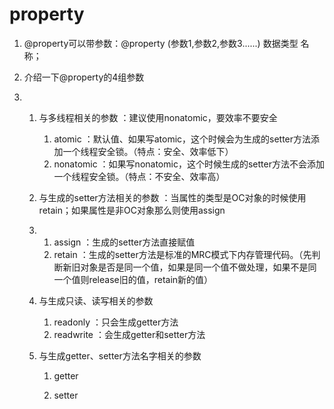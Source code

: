 # property

1. @property可以带参数：@property \(参数1,参数2,参数3......\) 数据类型 名称；
2. 介绍一下@property的4组参数

3. 1. 与多线程相关的参数  ：建议使用nonatomic，要效率不要安全
      1. atomic  ：默认值、如果写atomic，这个时候会为生成的setter方法添加一个线程安全锁。（特点：安全、效率低下）
      2. nonatomic  ：如果写nonatomic，这个时候生成的setter方法不会添加一个线程安全锁。（特点：不安全、效率高）
   2. 与生成的setter方法相关的参数  ：当属性的类型是OC对象的时候使用retain；如果属性是非OC对象那么则使用assign

   3. 1. assign  ：生成的setter方法直接赋值
      2. retain  ：生成的setter方法是标准的MRC模式下内存管理代码。（先判断新旧对象是否是同一个值，如果是同一个值不做处理，如果不是同一个值则release旧的值，retain新的值）
   4. 与生成只读、读写相关的参数  
      1. readonly  ：只会生成getter方法
      2. readwrite  ：会生成getter和setter方法
   5. 与生成getter、setter方法名字相关的参数

      1. getter

      2. setter



